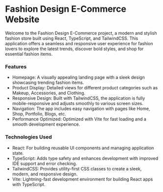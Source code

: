# Fashion Design E-Commerce Website

Welcome to the Fashion Design E-Commerce project, a modern and stylish fashion store built using React, TypeScript, and TailwindCSS. This application offers a seamless and responsive user experience for fashion lovers to explore the latest trends, discover bold styles, and shop for essential fashion items.

### Features

- Homepage: A visually appealing landing page with a sleek design showcasing trending fashion items.
- Product Display: Detailed views for different product categories such as Makeup, Accessories, and Clothing.
- Responsive Design: Built with TailwindCSS, the application is fully mobile-responsive and adjusts smoothly to various screen sizes.
- Navigation: The app includes easy navigation with pages like Home, Shop, Portfolio, Blogs, etc.
- Performance Optimized: Optimized with Vite for fast loading and a smooth development experience.


### Technologies Used
- React: For building reusable UI components and managing application state.
- TypeScript: Adds type safety and enhances development with improved IDE support and error checking.
- TailwindCSS: Provides utility-first CSS classes to create a sleek, modern, and responsive design.
- Vite: Lightning-fast development environment for building React apps with TypeScript.
